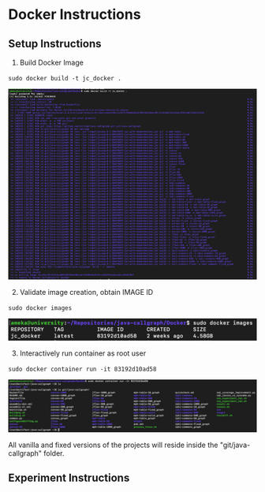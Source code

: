 # Docker Instructions

## Setup Instructions
1. Build Docker Image

`sudo docker build -t jc_docker .`

![img.png](img.png)

2. Validate image creation, obtain IMAGE ID

`sudo docker images`

![img_1.png](img_1.png)

3. Interactively run container as root user

`sudo docker container run -it 83192d10ad58`

![img_2.png](img_2.png)

All vanilla and fixed versions of the projects will reside inside the "git/java-callgraph" folder.



## Experiment Instructions
